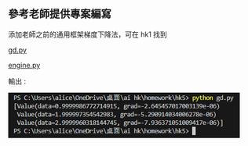 ## 參考老師提供專案編寫

添加老師之前的通用框架梯度下降法，可在 hk1 找到

[gd.py](https://github.com/ccc112b/py2cs/blob/master/03-%E4%BA%BA%E5%B7%A5%E6%99%BA%E6%85%A7/02-%E5%84%AA%E5%8C%96%E7%AE%97%E6%B3%95/02-%E6%B7%B1%E5%BA%A6%E5%AD%B8%E7%BF%92%E5%84%AA%E5%8C%96/03-%E6%A2%AF%E5%BA%A6%E4%B8%8B%E9%99%8D%E6%B3%95/gd.py)

[engine.py](https://github.com/ccc112a/py2cs/blob/master/03-%E4%BA%BA%E5%B7%A5%E6%99%BA%E6%85%A7/02-%E5%84%AA%E5%8C%96%E7%AE%97%E6%B3%95/02-%E6%B7%B1%E5%BA%A6%E5%AD%B8%E7%BF%92%E5%84%AA%E5%8C%96/04-%E5%8F%8D%E5%82%B3%E9%81%9E%E7%AE%97%E6%B3%95/02-%E6%A2%AF%E5%BA%A6%E5%BC%95%E6%93%8E/micrograd/engine.py)

輸出 :

![](./result/hk5.PNG)
